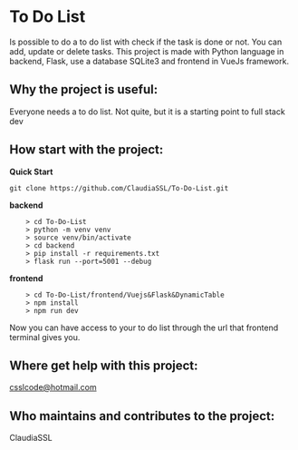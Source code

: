 To Do List
==========
Is possible to do a to do list with check if the task is done or not. You can add, update or delete tasks.
This project is made with Python language in backend, Flask, use a database SQLite3 and frontend in VueJs framework.

Why the project is useful:
-------------------------
Everyone needs a to do list. Not quite, but it is a starting point to full stack dev

How start with the project:
---------------------------
**Quick Start**

``` git clone https://github.com/ClaudiaSSL/To-Do-List.git ```

**backend**

```
    > cd To-Do-List
    > python -m venv venv
    > source venv/bin/activate
    > cd backend
    > pip install -r requirements.txt
    > flask run --port=5001 --debug
```

**frontend**

``` 
    > cd To-Do-List/frontend/Vuejs&Flask&DynamicTable
    > npm install
    > npm run dev

```

Now you can have access to your to do list through the url that frontend terminal gives you.

Where get help with this project:
--------------------------------
csslcode@hotmail.com

Who maintains and contributes to the project:
-------------------------------------------
ClaudiaSSL

